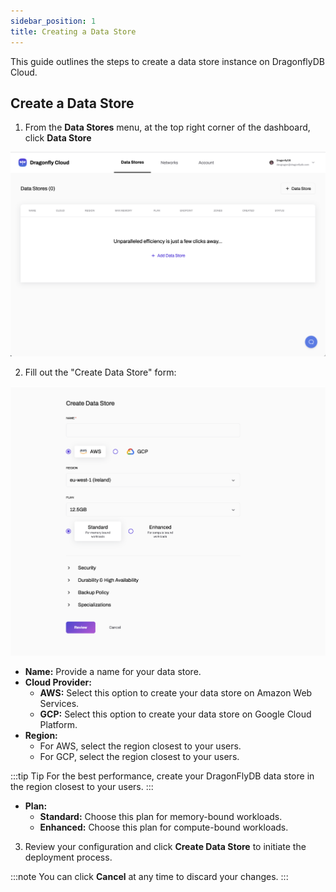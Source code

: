```yaml
---
sidebar_position: 1
title: Creating a Data Store
---
```


This guide outlines the steps to create a data store instance on DragonflyDB Cloud.

## Create a Data Store 

1. From the **Data Stores** menu, at the top right corner of the dashboard,  click **Data Store**

![dashboard](../../../static/img/dashboard.png)


2. Fill out the "Create Data Store" form:

![create-datastore](../../../static/img/create-datastore.png)

   - **Name:** Provide a name for your data store.
   - **Cloud Provider:**
     - **AWS:** Select this option to create your data store on Amazon Web Services.
     - **GCP:** Select this option to create your data store on Google Cloud Platform.
   - **Region:**
     - For AWS, select the region closest to your users.
     - For GCP, select the region closest to your users.

:::tip Tip
For the best performance, create your DragonFlyDB data store in the region closest to your users.
:::

   - **Plan:**
     - **Standard:** Choose this plan for memory-bound workloads.
     - **Enhanced:** Choose this plan for compute-bound workloads.

3. Review your configuration and click **Create Data Store** to initiate the deployment process.

:::note
You can click **Cancel** at any time to discard your changes.
:::

